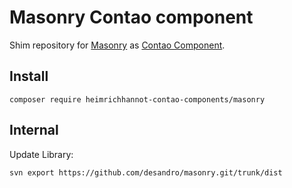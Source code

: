 # Masonry Contao component

Shim repository for [Masonry](https://github.com/desandro/masonry) as [Contao Component](https://github.com/contao-components/installer).

## Install

```
composer require heimrichhannot-contao-components/masonry
```

## Internal
 
Update Library:

```
svn export https://github.com/desandro/masonry.git/trunk/dist
```